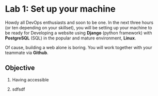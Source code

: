 # Lab 1: Set up your machine

Howdy all DevOps enthusiasts and soon to be one. In the next three hours (or ten depending on your skillset), you will be setting up your machine to be ready for Developing a website using **Django** (python framework) with **PostgreSQL** (SQL) in the popular and mature environment, **Linux**.

Of cause, building a web alone is boring. You will work together with your teammate via **Github**.

## Objective

1. Having accessible 

2. sdfsdf

